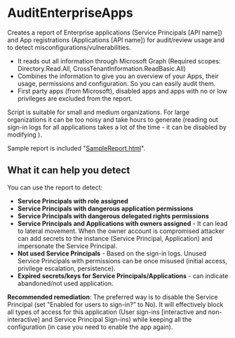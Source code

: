 # AuditEnterpriseApps

Creates a report of Enterprise applications (Service Principals [API name]) and App registrations (Applications [API name]) for audit/review usage and to detect misconfigurations/vulnerabilities. 

* It reads out all information through Microsoft Graph (Required scopes: Directory.Read.All, CrossTenantInformation.ReadBasic.All)
* Combines the information to give you an overview of your Apps, their usage, permissions and configuration. So you can easily audit them.
* First party apps (from Microsoft), disabled apps and apps with no or low privileges are excluded from the report.

Script is suitable for small and medium organizations. For large organizations it can be too noisy and take hours to generate (reading out sign-in logs for all applications takes a lot of the time - it can be disabled by modifying ).

Sample report is included "[SampleReport.html](SampleReport.html)".

## What it can help you detect

You can use the report to detect:

* **Service Principals with role assigned**
* **Service Principals with dangerous application permissions**
* **Service Principals with dangerous delegated rights permissions**
* **Service Principals and Applications with owners assigned** - It can lead to lateral movement. When the owner account is compromised attacker can add secrets to the instance (Service Principal, Application) and impersonate the Service Principal.
* **Not used Service Principals** - Based on the sign-in logs. Unused Service Principals with permissions can be once misused (initial access, privilege escalation, persistence).
* **Expired secrets/keys for Service Principals/Applications** - can indicate abandoned/not used application.

**Recommended remediation**: The preferred way is to disable the Service Principal (set "Enabled for users to sign-in?" to No). It will effectively block all types of access for this application (User sign-ins [interactive and non-interactive] and Service Principal Sign-ins) while keeping all the configuration (in case you need to enable the app again).